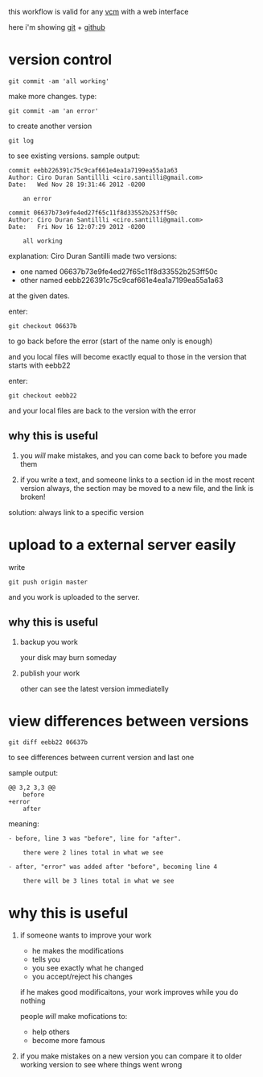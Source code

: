 this workflow is valid for any [vcm](http://en.wikipedia.org/wiki/Revision_control)
with a web interface

here i'm showing [git](http://git-scm.com/) + [github](https://github.com/)

# version control

    git commit -am 'all working'

make more changes. type:

    git commit -am 'an error'

to create another version

    git log

to see existing versions. sample output:

    commit eebb226391c75c9caf661e4ea1a7199ea55a1a63
    Author: Ciro Duran Santillli <ciro.santilli@gmail.com>
    Date:   Wed Nov 28 19:31:46 2012 -0200

        an error

    commit 06637b73e9fe4ed27f65c11f8d33552b253ff50c
    Author: Ciro Duran Santillli <ciro.santilli@gmail.com>
    Date:   Fri Nov 16 12:07:29 2012 -0200

        all working

explanation: Ciro Duran Santilli made two versions:

- one named 06637b73e9fe4ed27f65c11f8d33552b253ff50c 
- other named eebb226391c75c9caf661e4ea1a7199ea55a1a63

at the given dates.

enter:

    git checkout 06637b

to go back before the error (start of the name only is enough)

and you local files will become exactly equal
to those in the version that starts with eebb22

enter:

    git checkout eebb22

and your local files are back to the version with the error

## why this is useful

1) you *will* make mistakes, and you can come back to 
before you made them

2) if you write a text, and someone links to a section id
in the most recent version always, the section may be moved
to a new file, and the link is broken!

solution: always link to a specific version
        
# upload to a external server easily

write

    git push origin master

and you work is uploaded to the server.

## why this is useful

1) backup you work

    your disk may burn someday

2) publish your work

    other can see the latest version immediatelly

# view differences between versions

    git diff eebb22 06637b

to see differences between current version and last one

sample output:

    @@ 3,2 3,3 @@
        before
    +error
        after

meaning:

    - before, line 3 was "before", line for "after".

        there were 2 lines total in what we see

    - after, "error" was added after "before", becoming line 4

        there will be 3 lines total in what we see

# why this is useful

1) if someone wants to improve your work

    - he makes the modifications
    - tells you
    - you see exactly what he changed
    - you accept/reject his changes

    if he makes good modificaitons, your work improves while you do nothing

    people *will* make mofications to:

    - help others
    - become more famous

2) if you make mistakes on a new version
    you can compare it to older working version to see where things went wrong
